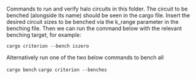 Commands to run and verify halo circuits in this folder. The circuit to be benched (alongside its name)
should be seen in the cargo file. Insert the desired circuit sizes to be benched via the k_range parameter
in the benching file. Then we can run the command below with the relevant benching target, for example:

`cargo criterion --bench iszero`

Alternatively run one of the two below commands to bench all

`cargo bench`
`cargo criterion --benches`